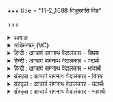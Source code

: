 +++
title = "11-2_1688 विभूतरातिं विप्र"

+++
<details><summary>पदपाठः</summary>

वि꣡भू꣢꣯तरातिम्। वि꣡भू꣢꣯त। रा꣡तिम्। विप्र। वि। प्र। चित्र꣡शो꣢चिषम्। चि꣣त्र꣢। शो꣣चिषम्। अग्नि꣢म्। ई꣣डिष्व। यन्तु꣡र꣢म्। अ꣣स्य꣢। मे꣡ध꣢꣯स्य। सो꣣म्य꣡स्य꣢। सो꣣भरे। प्र꣢। ई꣣म्। अध्वरा꣡य꣢। पू꣡र्व्य꣢꣯म्। १६८८।
</details>

<details><summary>अधिमन्त्रम् (VC)</summary>

- अग्निः
- सौभरि: काण्व:
- काकुभः प्रगाथः (विषमा ककुप्, समा सतोबृहती)
- पञ्चमः
</details>

<details><summary>हिन्दी : आचार्य रामनाथ वेदालंकार - विषयः</summary>

आगे फिर परमात्मा की स्तुति का विषय है।
</details>

<details><summary>हिन्दी : आचार्य रामनाथ वेदालंकार - पदार्थः</summary>

पदार्थान्वयभाषाः -  हे(सोभरे)भले प्रकार स्तोत्रों का उपहार लानेवाले(विप्र)विद्वन्!तू(विभूतरातिम्)व्यापक दानवाले, (चित्रशोचिषम्)अद्भुत तेजवाले, (अस्य)इस(सोम्यस्य)ब्रह्मानन्द-रूप सोम के सम्पादक(मेधस्य)उपासना-यज्ञ का(यन्तुरम्)नियन्त्रण करनेवाले, (पूर्व्यम्)सनातन(ईम्)इस(अग्निम्)अग्रनेता जगदीश्वर के(अध्वराय)जीवन-यज्ञ की सफलता के लिए(प्र ईडिष्व)भली-भाँति स्तुति का पात्र बना ॥२॥
</details>

<details><summary>हिन्दी : आचार्य रामनाथ वेदालंकार - भावार्थः</summary>

भावार्थभाषाः -  जीवन-यज्ञ की पूर्णता के लिए मनुष्यों को उपासना-यज्ञ का अनुष्ठान करना चाहिए ॥२॥
</details>

<details><summary>संस्कृत : आचार्य रामनाथ वेदालंकार - विषयः</summary>

अथ पुनरपि परमात्मस्तुतिविषयमाह।
</details>

<details><summary>संस्कृत : आचार्य रामनाथ वेदालंकार - पदार्थः</summary>

पदार्थान्वयभाषाः -  हे(सोभरे)सुष्ठु स्तोमानाम् आहर्तः[सुष्ठु आहरति स्तोमान् इति सोहरिः,स एव सोभरिः‘हृग्रहोर्भश्छन्दसि’। वा० ८।२।३५ इति हस्य भः।] (विप्र)विद्वन्! (विभूतरातिम्)व्यापकदानम्, (चित्रशोचिषम्)अद्भुतदीप्तिम्, (अस्य)एतस्य(सोम्यस्य)ब्रह्मानन्दरूपसोमसम्पादिनः(मेधस्य)उपासनायज्ञस्य(यन्तुरम्)यन्तारम्, (पूर्व्यम्)सनातनम्(ईम्)एनम्(अग्निम्)अग्रनेतारं जगदीश्वरम्(अध्वराय)जीवनयज्ञस्य साफल्याय(प्र ईडिष्व)प्रकर्षेण स्तुहि ॥२॥
</details>

<details><summary>संस्कृत : आचार्य रामनाथ वेदालंकार - भावार्थः</summary>

भावार्थभाषाः -  जीवनयज्ञस्य पूर्णतायै मनुष्यैरुपासनायज्ञोऽनुष्ठेयः ॥२॥
</details>